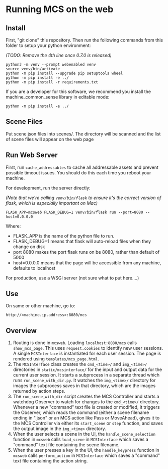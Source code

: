 # Running MCS on the web

## Install

First, "git clone" this repository. Then run the following commands from this folder to setup your python environment:

_(TODO: Remove the 4th line once 0.7.0 is released)_

```
python3 -m venv --prompt webenabled venv
source venv/bin/activate
python -m pip install --upgrade pip setuptools wheel
python -m pip install -e ../
python -m pip install -r requirements.txt
```

If you are a developer for this software, we recommend you install the machine_common_sense library in editable mode:

```
python -m pip install -e ../
```

## Scene Files

Put scene json files into scenes/.   The directory will be scanned and the list of 
scene files will appear on the web page 

## Run Web Server

First, run `cache_addressables` to cache all addressable assets and prevent possible timeout issues. You should do this each time you reboot your machine.

For development, run the server directly:

_(Note that we're calling `venv/bin/flask` to ensure it's the correct version of flask, which is especially important on Mac)_

```FLASK_APP=mcsweb FLASK_DEBUG=1 venv/bin/flask run --port=8080 --host=0.0.0.0```

Where:
- FLASK_APP is the name of the python file to run.
- FLASK_DEBUG=1 means that flask will auto-reload files when they change on disk
- port 8080 makes the port flask runs on be 8080, rather than default of 5000
- host=0.0.0.0 means that the page will be accessible from any machine, defaults to localhost

For production, use a WSGI server (not sure what to put here....)

## Use 

On same or other machine, go to:

```
http://<machine.ip.address>:8080/mcs
```

## Overview

1. Routing is done in `mcsweb`. Loading `localhost:8080/mcs` calls `show_mcs_page`. This uses `request.cookies` to identify new user sessions. A single `MCSInterface` is instantiated for each user session. The page is rendered using `templates/mcs_page.html`.
2. The `MCSInterface` class creates the `cmd_<time>/` and `img_<time>/` directories in `static/mcsinterface/` for the input and output data for the current user session. It starts a subprocess in a separate thread which runs `run_scene_with_dir.py`. It watches the `img_<time>/` directory for images the subprocess saves in that directory, which are the images returned by action steps.
3. The `run_scene_with_dir` script creates the MCS Controller and starts a watchdog Observer to watch for changes to the `cmd_<time>/` directory. Whenever a new "command" text file is created or modified, it triggers the Observer, which reads the command (either a scene filename ending in ".json" or an MCS action like Pass or MoveAhead), gives it to the MCS Controller via either its `start_scene` or `step` function, and saves the output image in the `img_<time>` directory.
4. When the user selects a scene in the UI, the `handle_scene_selection` function in `mcsweb` calls `load_scene` in `MCSInterface` which saves a "command" text file containing the scene filename.
5. When the user presses a key in the UI, the `handle_keypress` function in `mcsweb` calls `perform_action` in `MCSInterface` which saves a "command" text file containing the action string.
